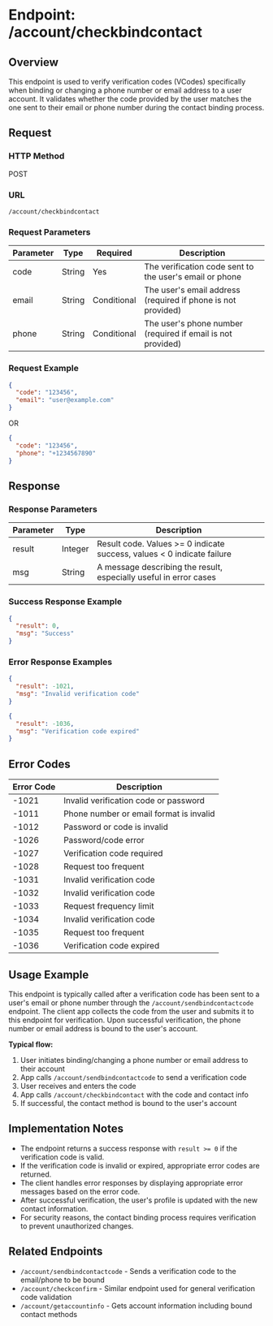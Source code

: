 # Endpoint: /account/checkbindcontact

## Overview
This endpoint is used to verify verification codes (VCodes) specifically when binding or changing a phone number or email address to a user account. It validates whether the code provided by the user matches the one sent to their email or phone number during the contact binding process.

## Request

### HTTP Method
POST

### URL
`/account/checkbindcontact`

### Request Parameters
| Parameter | Type   | Required | Description |
|-----------|--------|----------|-------------|
| code      | String | Yes      | The verification code sent to the user's email or phone |
| email     | String | Conditional | The user's email address (required if phone is not provided) |
| phone     | String | Conditional | The user's phone number (required if email is not provided) |

### Request Example
```json
{
  "code": "123456",
  "email": "user@example.com"
}
```

OR

```json
{
  "code": "123456",
  "phone": "+1234567890"
}
```

## Response

### Response Parameters
| Parameter | Type   | Description |
|-----------|--------|-------------|
| result    | Integer| Result code. Values >= 0 indicate success, values < 0 indicate failure |
| msg       | String | A message describing the result, especially useful in error cases |

### Success Response Example
```json
{
  "result": 0,
  "msg": "Success"
}
```

### Error Response Examples
```json
{
  "result": -1021,
  "msg": "Invalid verification code"
}
```

```json
{
  "result": -1036,
  "msg": "Verification code expired"
}
```

## Error Codes
| Error Code | Description |
|------------|-------------|
| -1021      | Invalid verification code or password |
| -1011      | Phone number or email format is invalid |
| -1012      | Password or code is invalid |
| -1026      | Password/code error |
| -1027      | Verification code required |
| -1028      | Request too frequent |
| -1031      | Invalid verification code |
| -1032      | Invalid verification code |
| -1033      | Request frequency limit |
| -1034      | Invalid verification code |
| -1035      | Request too frequent |
| -1036      | Verification code expired |

## Usage Example
This endpoint is typically called after a verification code has been sent to a user's email or phone number through the `/account/sendbindcontactcode` endpoint. The client app collects the code from the user and submits it to this endpoint for verification. Upon successful verification, the phone number or email address is bound to the user's account.

**Typical flow:**
1. User initiates binding/changing a phone number or email address to their account
2. App calls `/account/sendbindcontactcode` to send a verification code
3. User receives and enters the code
4. App calls `/account/checkbindcontact` with the code and contact info
5. If successful, the contact method is bound to the user's account

## Implementation Notes
- The endpoint returns a success response with `result >= 0` if the verification code is valid.
- If the verification code is invalid or expired, appropriate error codes are returned.
- The client handles error responses by displaying appropriate error messages based on the error code.
- After successful verification, the user's profile is updated with the new contact information.
- For security reasons, the contact binding process requires verification to prevent unauthorized changes.

## Related Endpoints
- `/account/sendbindcontactcode` - Sends a verification code to the email/phone to be bound
- `/account/checkconfirm` - Similar endpoint used for general verification code validation
- `/account/getaccountinfo` - Gets account information including bound contact methods